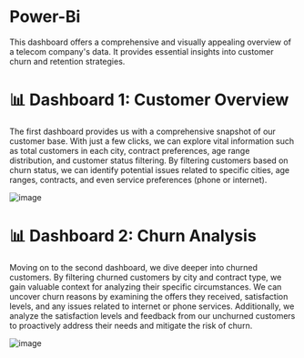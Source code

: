 # Power-Bi
This dashboard offers a comprehensive and visually appealing overview of a telecom company's data. It provides essential insights into customer churn and retention strategies.



# 📊 Dashboard 1: Customer Overview

The first dashboard provides us with a comprehensive snapshot of our customer base. With just a few clicks, we can explore vital information such as total customers in each city, contract preferences, age range distribution, and customer status filtering. By filtering customers based on churn status, we can identify potential issues related to specific cities, age ranges, contracts, and even service preferences (phone or internet).


![image](https://github.com/HabibaaMohey/Power-Bi/assets/132647130/ace99e69-44ab-462e-b6ee-c0cea1cd362c)


# 📊 Dashboard 2: Churn Analysis

Moving on to the second dashboard, we dive deeper into churned customers. By filtering churned customers by city and contract type, we gain valuable context for analyzing their specific circumstances. We can uncover churn reasons by examining the offers they received, satisfaction levels, and any issues related to internet or phone services. Additionally, we analyze the satisfaction levels and feedback from our unchurned customers to proactively address their needs and mitigate the risk of churn.


![image](https://github.com/HabibaaMohey/Power-Bi/assets/132647130/ddcc52a8-a6c6-43a7-993f-3d74dff663a6)
